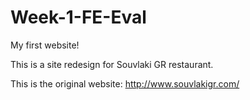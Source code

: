 Week-1-FE-Eval
==============


My first website!

This is a site redesign for Souvlaki GR restaurant. 

This is the original website: http://www.souvlakigr.com/

